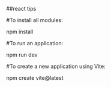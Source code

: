 ##react tips

#To install all modules:

npm install 


#To run an application:

npm run dev

#To create a new application using Vite:

npm create vite@latest
